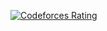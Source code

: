 [![Codeforces Rating](https://cfratinger.netlify.app/?user=rez1coder&style=flat-square)](https://codeforces.com/profile/rez1coder)
